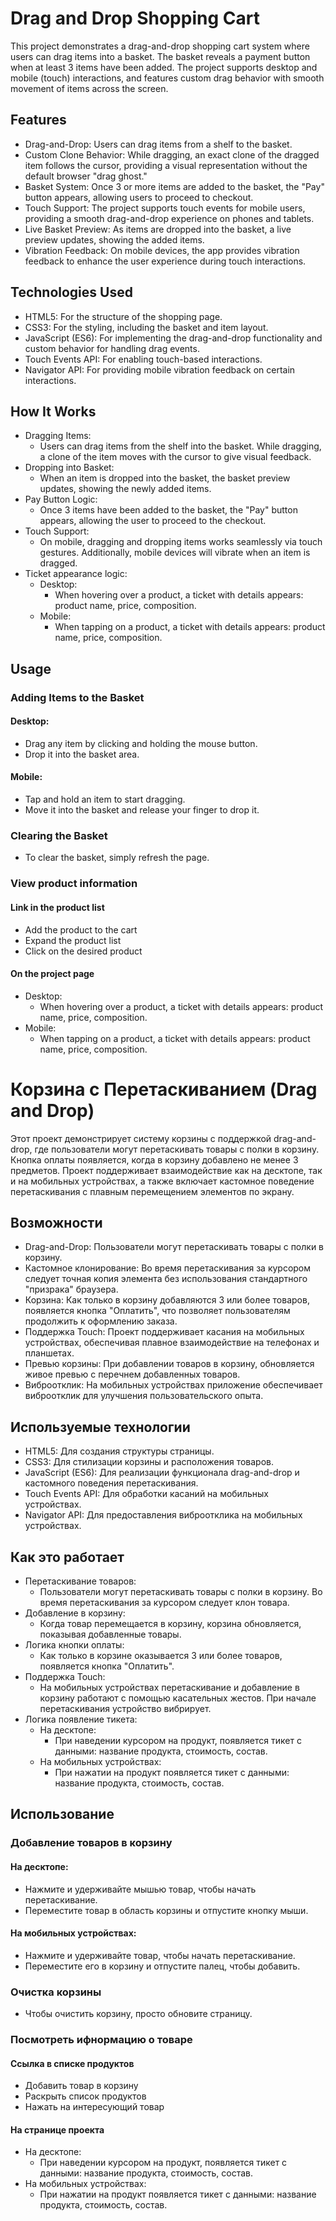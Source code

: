 # Drag and Drop Shopping Cart
This project demonstrates a drag-and-drop shopping cart system where users can drag items into a basket. The basket reveals a payment button when at least 3 items have been added. The project supports desktop and mobile (touch) interactions, and features custom drag behavior with smooth movement of items across the screen.

## Features
- Drag-and-Drop: Users can drag items from a shelf to the basket.
- Custom Clone Behavior: While dragging, an exact clone of the dragged item follows the cursor, providing a visual representation without the default browser "drag ghost."
- Basket System: Once 3 or more items are added to the basket, the "Pay" button appears, allowing users to proceed to checkout.
- Touch Support: The project supports touch events for mobile users, providing a smooth drag-and-drop experience on phones and tablets.
- Live Basket Preview: As items are dropped into the basket, a live preview updates, showing the added items.
- Vibration Feedback: On mobile devices, the app provides vibration feedback to enhance the user experience during touch interactions.

## Technologies Used
- HTML5: For the structure of the shopping page.
- CSS3: For the styling, including the basket and item layout.
- JavaScript (ES6): For implementing the drag-and-drop functionality and custom behavior for handling drag events.
- Touch Events API: For enabling touch-based interactions.
- Navigator API: For providing mobile vibration feedback on certain interactions.

## How It Works
- Dragging Items:
    - Users can drag items from the shelf into the basket. While dragging, a clone of the item moves with the cursor to give visual feedback.
- Dropping into Basket:
    - When an item is dropped into the basket, the basket preview updates, showing the newly added items.
- Pay Button Logic:
    - Once 3 items have been added to the basket, the "Pay" button appears, allowing the user to proceed to the checkout.
- Touch Support:
    - On mobile, dragging and dropping items works seamlessly via touch gestures. Additionally, mobile devices will vibrate when an item is dragged.
- Ticket appearance logic:
    -  Desktop:
       - When hovering over a product, a ticket with details appears: product name, price, composition.
    - Mobile:
      - When tapping on a product, a ticket with details appears: product name, price, composition.

## Usage
### Adding Items to the Basket
#### Desktop:
  - Drag any item by clicking and holding the mouse button.
  - Drop it into the basket area.

#### Mobile:
  - Tap and hold an item to start dragging.
  - Move it into the basket and release your finger to drop it.

### Clearing the Basket
- To clear the basket, simply refresh the page.

### View product information
#### Link in the product list
- Add the product to the cart
- Expand the product list
- Click on the desired product
#### On the project page
- Desktop:
  - When hovering over a product, a ticket with details appears: product name, price, composition.
- Mobile:
  - When tapping on a product, a ticket with details appears: product name, price, composition.


# Корзина с Перетаскиванием (Drag and Drop)
Этот проект демонстрирует систему корзины с поддержкой drag-and-drop, где пользователи могут перетаскивать товары с полки в корзину. Кнопка оплаты появляется, когда в корзину добавлено не менее 3 предметов. Проект поддерживает взаимодействие как на десктопе, так и на мобильных устройствах, а также включает кастомное поведение перетаскивания с плавным перемещением элементов по экрану.


## Возможности
- Drag-and-Drop: Пользователи могут перетаскивать товары с полки в корзину.
- Кастомное клонирование: Во время перетаскивания за курсором следует точная копия элемента без использования стандартного "призрака" браузера.
- Корзина: Как только в корзину добавляются 3 или более товаров, появляется кнопка "Оплатить", что позволяет пользователям продолжить к оформлению заказа.
- Поддержка Touch: Проект поддерживает касания на мобильных устройствах, обеспечивая плавное взаимодействие на телефонах и планшетах.
- Превью корзины: При добавлении товаров в корзину, обновляется живое превью с перечнем добавленных товаров.
- Виброотклик: На мобильных устройствах приложение обеспечивает виброотклик для улучшения пользовательского опыта.

## Используемые технологии
- HTML5: Для создания структуры страницы.
- CSS3: Для стилизации корзины и расположения товаров.
- JavaScript (ES6): Для реализации функционала drag-and-drop и кастомного поведения перетаскивания.
- Touch Events API: Для обработки касаний на мобильных устройствах.
- Navigator API: Для предоставления виброотклика на мобильных устройствах.

## Как это работает

- Перетаскивание товаров:
  - Пользователи могут перетаскивать товары с полки в корзину. Во время перетаскивания за курсором следует клон товара.
- Добавление в корзину:
  - Когда товар перемещается в корзину, корзина обновляется, показывая добавленные товары.
- Логика кнопки оплаты:
   - Как только в корзине оказывается 3 или более товаров, появляется кнопка "Оплатить".
- Поддержка Touch:
  - На мобильных устройствах перетаскивание и добавление в корзину работают с помощью касательных жестов. При начале перетаскивания устройство вибрирует.
- Логика появление тикета:
  - На десктопе:
    - При наведении курсором на продукт, появляется тикет с данными: название продукта, стоимость, состав.
  - На мобильных устройствах:
    - При нажатии на продукт появляется тикет с данными: название продукта, стоимость, состав.
 
## Использование
### Добавление товаров в корзину

#### На десктопе:
- Нажмите и удерживайте мышью товар, чтобы начать перетаскивание.
- Переместите товар в область корзины и отпустите кнопку мыши.

#### На мобильных устройствах:
- Нажмите и удерживайте товар, чтобы начать перетаскивание.
- Переместите его в корзину и отпустите палец, чтобы добавить.

### Очистка корзины
- Чтобы очистить корзину, просто обновите страницу.

### Посмотреть ифнормацию о товаре
#### Ссылка в списке продуктов
- Добавить товар в корзину
- Раскрыть список продуктов
- Нажать на интересующий товар
#### На странице проекта
- На десктопе:
  - При наведении курсором на продукт, появляется тикет с данными: название продукта, стоимость, состав.
- На мобильных устройствах:
  - При нажатии на продукт появляется тикет с данными: название продукта, стоимость, состав.




